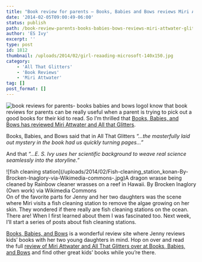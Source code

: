 ```yaml
---
title: "Book review for parents – Books, Babies and Bows reviews Miri Attwater and All That Glitters"
date: '2014-02-05T09:00:49-06:00'
status: publish
path: /book-review-parents-books-babies-bows-reviews-miri-attwater-glitters
author: 'ES Ivy'
excerpt: ''
type: post
id: 1812
thumbnail: /uploads/2014/02/girl-reaading-microsoft-140x150.jpg
category:
    - 'All That Glitters'
    - 'Book Reviews'
    - 'Miri Attwater'
tag: []
post_format: []
---
```

![book reviews for parents- books babies and bows logo](/uploads/2014/02/books-babies-and-bows-logo-315x150.jpg)I know that book reviews for parents can be really useful when a parent is trying to pick out a good books for their kid to read. So I’m thrilled that [Books, Babies, and Bows has reviewed Miri Attwater and All that Glitters](http://booksbabiesandbows.blogspot.com/2014/01/miri-attwater-and-all-that-glitters-by.html "read Books Babies and Bows book review for parents of All That Glitters").

Books, Babies, and Bows said that in All That Glitters *“…the masterfully laid out mystery in the book had us quickly turning pages…”*

And that *“…E. S. Ivy uses her scientific background to weave real science seamlessly into the storyline.”*

<div class="wp-caption alignleft" id="attachment_1817" style="width: 522px">![fish cleaning station](/uploads/2014/02/Fish-cleaning_station_konan-By-Brocken-Inaglory-via-Wikimedia-commons-.jpg)A dragon wrasse being cleaned by Rainbow cleaner wrasses on a reef in Hawaii. By Brocken Inaglory (Own work) via Wikimedia Commons

</div>On of the favorite parts for Jenny and her two daughters was the scene where Miri visits a fish cleaning station to remove the algae growing on her skin. They wondered if there really are fish cleaning stations on the ocean. There are! When I first learned about them I was fascinated too. Next week, I’ll start a series of posts about fish cleaning stations.

[Books, Babies, and Bows](http://booksbabiesandbows.blogspot.com/ "book reviews for parents site") is a wonderful review site where Jenny reviews kids’ books with her two young daughters in mind. Hop on over and read the full [review of Miri Attwater and All That Glitters over at Books, Babies, and Bows](http://booksbabiesandbows.blogspot.com/2014/01/miri-attwater-and-all-that-glitters-by.html "kids book review for parents, Miri Attwater and All That Glitters") and find other great kids’ books while you’re there.